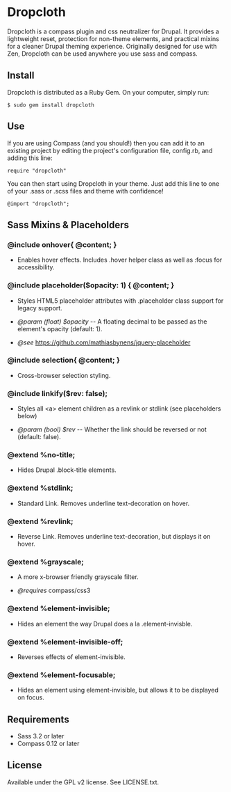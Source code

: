 Dropcloth
=========
Dropcloth is a compass plugin and css neutralizer for Drupal. It provides a
lightweight reset, protection for non-theme elements, and practical mixins for
a cleaner Drupal theming experience. Originally designed for use with Zen,
Dropcloth can be used anywhere you use sass and compass.


Install
-------

Dropcloth is distributed as a Ruby Gem. On your computer, simply run:

    $ sudo gem install dropcloth


Use
---

If you are using Compass (and you should!) then you can add it to an existing
project by editing the project's configuration file, config.rb, and adding this
line:

    require "dropcloth"

You can then start using Dropcloth in your theme. Just add this line to one
of your .sass or .scss files and theme with confidence!

    @import "dropcloth";


Sass Mixins & Placeholders
--------------------------

### @include onhover{ @content; }

* Enables hover effects. Includes .hover helper class as well as :focus for accessibility.


### @include placeholder($opacity: 1) { @content; }

* Styles HTML5 placeholder attributes with .placeholder class support for legacy support.

* *@param (float) $opacity* -- A floating decimal to be passed as the element's opacity (default: 1).

* *@see* https://github.com/mathiasbynens/jquery-placeholder


### @include selection{ @content; }

* Cross-browser selection styling.


### @include linkify($rev: false);

* Styles all &lt;a&gt; element children as a revlink or stdlink (see placeholders below)

* *@param (bool) $rev* -- Whether the link should be reversed or not (default: false).


### @extend %no-title;

* Hides Drupal .block-title elements.


### @extend %stdlink;

* Standard Link. Removes underline text-decoration on hover.


### @extend %revlink;

* Reverse Link. Removes underline text-decoration, but displays it on hover.


### @extend %grayscale;

* A more x-browser friendly grayscale filter.

* *@requires* compass/css3


### @extend %element-invisible;

* Hides an element the way Drupal does a la .element-invisble.


### @extend %element-invisible-off;

* Reverses effects of element-invisible.


### @extend %element-focusable;

* Hides an element using element-invisible, but allows it to be displayed on focus.


Requirements
------------

- Sass 3.2 or later
- Compass 0.12 or later


License
-------

Available under the GPL v2 license. See LICENSE.txt.
